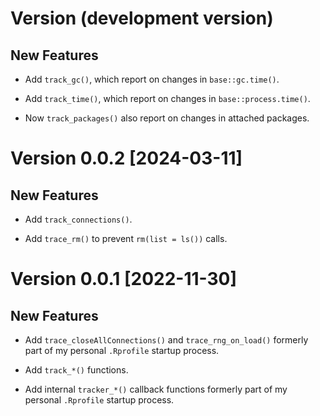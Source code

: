 # Version (development version)

## New Features

* Add `track_gc()`, which report on changes in `base::gc.time()`.

* Add `track_time()`, which report on changes in
  `base::process.time()`.

* Now `track_packages()` also report on changes in attached packages.


# Version 0.0.2 [2024-03-11]

## New Features

 * Add `track_connections()`.

 * Add `trace_rm()` to prevent `rm(list = ls())` calls.


# Version 0.0.1 [2022-11-30]

## New Features

 * Add `trace_closeAllConnections()` and `trace_rng_on_load()`
   formerly part of my personal `.Rprofile` startup process.

 * Add `track_*()` functions.

 * Add internal `tracker_*()` callback functions formerly part of my
   personal `.Rprofile` startup process.

